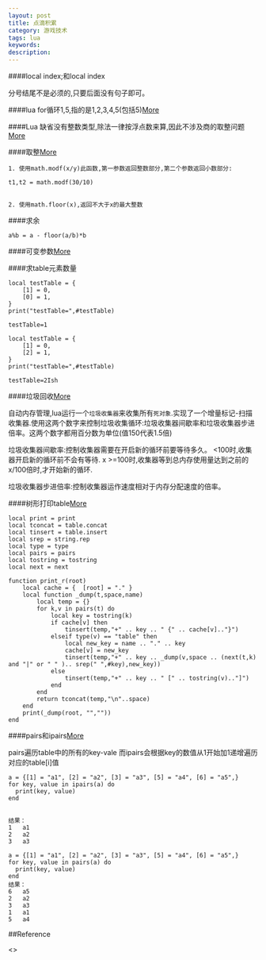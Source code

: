 ```yaml
---
layout: post
title: 点滴积累
category: 游戏技术
tags: lua
keywords: 
description: 
---
```


####local index;和local index

分号结尾不是必须的,只要后面没有句子即可。

####lua for循环1,5,指的是1,2,3,4,5(包括5)[More](http://zhaohe162.blog.163.com/blog/static/382167972013111024055596/)

####Lua 缺省没有整数类型,除法一律按浮点数来算,因此不涉及商的取整问题[More](http://blog.csdn.net/solstice/article/details/5139302)

####取整[More](http://blog.csdn.net/goodai007/article/details/17142915)
 
```
1. 使用math.modf(x/y)此函数,第一参数返回整数部分,第二个参数返回小数部分:

t1,t2 = math.modf(30/10)


2. 使用math.floor(x),返回不大于x的最大整数
```

####求余

```
a%b = a - floor(a/b)*b
```
####可变参数[More](http://book.luaer.cn/_38.htm)

####求table元素数量

```
local testTable = {
    [1] = 0,
    [0] = 1,
}
print("testTable=",#testTable)

testTable=1

local testTable = {
    [1] = 0,
    [2] = 1,
}
print("testTable=",#testTable)

testTable=2Ish
```

####垃圾回收[More](http://www.runoob.com/lua/lua-garbage-collection.html)

自动内存管理,lua运行一个`垃圾收集器`来收集所有`死对象`.实现了一个增量标记-扫描收集器.使用这两个数字来控制垃圾收集循环:垃圾收集器间歇率和垃圾收集器步进倍率。这两个数字都用百分数为单位(值150代表1.5倍)

垃圾收集器间歇率:控制收集器需要在开启新的循环前要等待多久。 <100时,收集器开启新的循环前不会有等待. x >=100时,收集器等到总内存使用量达到之前的x/100倍时,才开始新的循环.

垃圾收集器步进倍率:控制收集器运作速度相对于内存分配速度的倍率。

####树形打印table[More](http://blog.codingnow.com/cloud/LuaPrintR)

```
local print = print
local tconcat = table.concat
local tinsert = table.insert
local srep = string.rep
local type = type
local pairs = pairs
local tostring = tostring
local next = next
 
function print_r(root)
	local cache = {  [root] = "." }
	local function _dump(t,space,name)
		local temp = {}
		for k,v in pairs(t) do
			local key = tostring(k)
			if cache[v] then
				tinsert(temp,"+" .. key .. " {" .. cache[v].."}")
			elseif type(v) == "table" then
				local new_key = name .. "." .. key
				cache[v] = new_key
				tinsert(temp,"+" .. key .. _dump(v,space .. (next(t,k) and "|" or " " ).. srep(" ",#key),new_key))
			else
				tinsert(temp,"+" .. key .. " [" .. tostring(v).."]")
			end
		end
		return tconcat(temp,"\n"..space)
	end
	print(_dump(root, "",""))
end
```

####pairs和ipairs[More](http://blog.163.com/liwei1987821@126/blog/static/172664928201310710338912/)

pairs遍历table中的所有的key-vale 而ipairs会根据key的数值从1开始加1递增遍历对应的table[i]值

```
a = {[1] = "a1", [2] = "a2", [3] = "a3", [5] = "a4", [6] = "a5",}
for key, value in ipairs(a) do
  print(key, value)
end


结果：
1	a1
2	a2
3	a3

a = {[1] = "a1", [2] = "a2", [3] = "a3", [5] = "a4", [6] = "a5",}
for key, value in pairs(a) do
  print(key, value)
end
结果：
6	a5
2	a2
3	a3
1	a1
5	a4
```

##Reference

<>